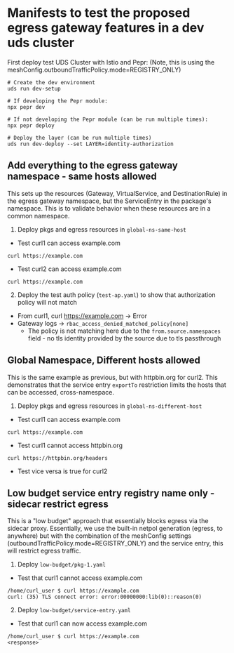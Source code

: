 # Manifests to test the proposed egress gateway features in a dev uds cluster

First deploy test UDS Cluster with Istio and Pepr:
(Note, this is using the meshConfig.outboundTrafficPolicy.mode=REGISTRY_ONLY)
```
# Create the dev environment
uds run dev-setup

# If developing the Pepr module:
npx pepr dev

# If not developing the Pepr module (can be run multiple times):
npx pepr deploy

# Deploy the layer (can be run multiple times)
uds run dev-deploy --set LAYER=identity-authorization
```

## Add everything to the egress gateway namespace - same hosts allowed

This sets up the resources (Gateway, VirtualService, and DestinationRule) in the egress gateway namespace, but the ServiceEntry in the package's namespace. This is to validate behavior when these resources are in a common namespace.

1. Deploy pkgs and egress resources in `global-ns-same-host`
  * Test curl1 can access example.com
  ```
  curl https://example.com
  ```
  * Test curl2 can access example.com
  ```
  curl https://example.com
  ```

2. Deploy the test auth policy (`test-ap.yaml`) to show that authorization policy will not match
  * From curl1, curl https://example.com -> Error
  * Gateway logs -> `rbac_access_denied_matched_policy[none]`
    * The policy is not matching here due to the `from.source.namespaces` field - no tls identity provided by the source due to tls passthrough

## Global Namespace, Different hosts allowed

This is the same example as previous, but with httpbin.org for curl2. This demonstrates that the service entry `exportTo` restriction limits the hosts that can be accessed, cross-namespace.

1. Deploy pkgs and egress resources in `global-ns-different-host`
  * Test curl1 can access example.com
  ```
  curl https://example.com
  ```
  * Test curl1 cannot access httpbin.org
  ```
  curl https://httpbin.org/headers
  ```
  * Test vice versa is true for curl2

## Low budget service entry registry name only - sidecar restrict egress

This is a "low budget" approach that essentially blocks egress via the sidecar proxy. Essentially, we use the built-in netpol generation (egress, to anywhere) but with the combination of the meshConfig settings (outboundTrafficPolicy.mode=REGISTRY_ONLY) and the service entry, this will restrict egress traffic.

1. Deploy `low-budget/pkg-1.yaml`
  * Test that curl1 cannot access example.com
  ```
  /home/curl_user $ curl https://example.com
  curl: (35) TLS connect error: error:00000000:lib(0)::reason(0)
  ```
2. Deploy `low-budget/service-entry.yaml`
  * Test that curl1 can now access example.com
  ```
  /home/curl_user $ curl https://example.com
  <response>
  ```